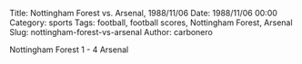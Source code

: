 Title: Nottingham Forest vs. Arsenal, 1988/11/06
Date: 1988/11/06 00:00
Category: sports
Tags: football, football scores, Nottingham Forest, Arsenal
Slug: nottingham-forest-vs-arsenal
Author: carbonero


Nottingham Forest 1 - 4 Arsenal
